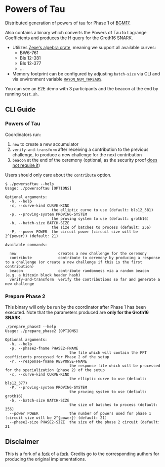 # Powers of Tau

Distributed generation of powers of tau for Phase 1 of [BGM17](https://eprint.iacr.org/2017/1050). 

Also contains a binary which converts the Powers of Tau to Lagrange Coefficients and produces the H query for the Groth16 SNARK.

- Utilizes [Zexe's algebra crate](https://github.com/scipr-lab/zexe), meaning we support all available curves:
    - BW6-761
    - Bls 12-381
    - Bls 12-377
    - ...
- Memory footprint can be configured by adjusting `batch-size` via CLI and via environment variable [`RAYON_NUM_THREADS`](https://github.com/rayon-rs/rayon/blob/master/FAQ.md#how-many-threads-will-rayon-spawn).

You can see an E2E demo with 3 participants and the beacon at the end by running `test.sh`.

## CLI Guide

### Powers of Tau

Coordinators run:
1. `new` to create a new accumulator
1. `verify-and-transform` after receiving a contribution to the previous challenge, to produce a new challenge for the next contribution
1. `beacon` at the end of the ceremony (optional, as the security proof [does not require it](https://electriccoin.co/blog/reinforcing-the-security-of-the-sapling-mpc/))

Users should only care about the `contribute` option.

```
$ ./powersoftau --help
Usage: ./powersoftau [OPTIONS]

Optional arguments:
  -h, --help
  -c, --curve-kind CURVE-KIND
                     the elliptic curve to use (default: bls12_381)
  -p, --proving-system PROVING-SYSTEM
                     the proving system to use (default: groth16)
  -b, --batch-size BATCH-SIZE
                     the size of batches to process (default: 256)
  -P, --power POWER  the circuit power (circuit size will be 2^{power}) (default: 21)

Available commands:

  new                   creates a new challenge for the ceremony
  contribute            contribute to ceremony by producing a response to a challenge (or create a new challenge if this is the first contribution)
  beacon                contribute randomness via a random beacon (e.g. a bitcoin block header hash)
  verify-and-transform  verify the contributions so far and generate a new challenge
```

### Prepare Phase 2

This binary will only be run by the coordinator after Phase 1 has been executed.
Note that the parameters produced are **only for the Groth16 SNARK**.

```
./prepare_phase2 --help
Usage: ./prepare_phase2 [OPTIONS]

Optional arguments:
  -h, --help
  -p, --phase2-fname PHASE2-FNAME
                             the file which will contain the FFT coefficients processed for Phase 2 of the setup
  -r, --response-fname RESPONSE-FNAME
                             the response file which will be processed for the specialization (phase 2) of the setup
  -c, --curve-kind CURVE-KIND
                             the elliptic curve to use (default: bls12_377)
  -P, --proving-system PROVING-SYSTEM
                             the proving system to use (default: groth16)
  -b, --batch-size BATCH-SIZE
                             the size of batches to process (default: 256)
  --power POWER              the number of powers used for phase 1 (circuit size will be 2^{power}) (default: 21)
  --phase2-size PHASE2-SIZE  the size of the phase 2 circuit (default: 21
```

## Disclaimer

This is a fork of a [fork](https://github.com/kobigurk/phase2-bn254/) of a [fork](https://github.com/matter-labs/powersoftau). Credits go to the corresponding authors for producing the original implementations.

